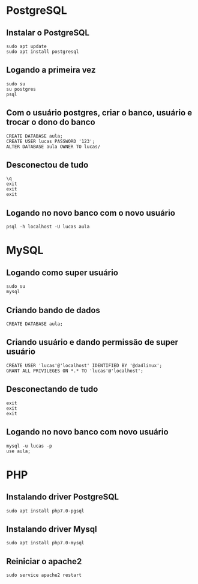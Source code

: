#  PostgreSQL

## Instalar o PostgreSQL

```
sudo apt update
sudo apt install postgresql
```

## Logando a primeira vez
```
sudo su
su postgres
psql
```

## Com o usuário postgres, criar o banco, usuário e trocar o dono do banco
```
CREATE DATABASE aula;
CREATE USER lucas PASSWORD '123';
ALTER DATABASE aula OWNER TO lucas/
```
## Desconectou de tudo
```
\q
exit
exit
exit
```

## Logando no novo banco com o novo usuário
```
psql -h localhost -U lucas aula
```

# MySQL

## Logando como super usuário
```
sudo su
mysql
```

## Criando bando de dados
```
CREATE DATABASE aula;
```
## Criando usuário e dando permissão de super usuário
```
CREATE USER 'lucas'@'localhost' IDENTIFIED BY '@da4linux';
GRANT ALL PRIVILEGES ON *.* TO 'lucas'@'localhost';
```

## Desconectando de tudo
```
exit
exit
exit
```

## Logando no novo banco com novo usuário
```
mysql -u lucas -p
use aula;
```

# PHP

## Instalando driver PostgreSQL
```
sudo apt install php7.0-pgsql
```

## Instalando driver Mysql
```
sudo apt install php7.0-mysql
```

## Reiniciar o apache2
``` 
sudo service apache2 restart
```